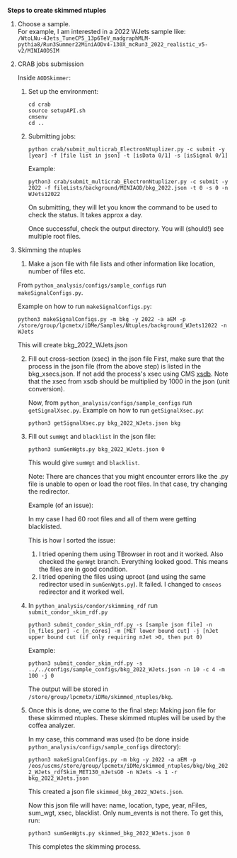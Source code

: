 **Steps to create skimmed ntuples**

1. Choose a sample.  
   For example, I am interested in a 2022 WJets sample like:  
   `/WtoLNu-4Jets_TuneCP5_13p6TeV_madgraphMLM-pythia8/Run3Summer22MiniAODv4-130X_mcRun3_2022_realistic_v5-v2/MINIAODSIM`

2. CRAB jobs submission  

   Inside `AODSkimmer`:  

   1. Set up the environment:  
      ```
      cd crab
      source setupAPI.sh
      cmsenv
      cd ..
      ```

   2. Submitting jobs:
  
      ```
      python crab/submit_multicrab_ElectronNtuplizer.py -c submit -y [year] -f [file list in json] -t [isData 0/1] -s [isSignal 0/1]
      ```
      Example:
       
      ```
      python3 crab/submit_multicrab_ElectronNtuplizer.py -c submit -y 2022 -f fileLists/background/MINIAOD/bkg_2022.json -t 0 -s 0 -n WJets12022
      ```

      On submitting, they will let you know the command to be used to check the status. It takes approx a day.  

      Once successful, check the output directory. You will (should!) see multiple root files.
  
3. Skimming the ntuples
  
      1. Make a json file with file lists and other information like location, number of files etc.
  
      From `python_analysis/configs/sample_configs` run `makeSignalConfigs.py`.
  
      Example on how to run `makeSignalConfigs.py`:
  
      `python3 makeSignalConfigs.py -m bkg -y 2022 -a aEM -p /store/group/lpcmetx/iDMe/Samples/Ntuples/background_WJets12022 -n WJets`
  
      This will create bkg_2022_WJets.json
  
      2. Fill out cross-section (xsec) in the json file
         First, make sure that the process in the json file (from the above step) is listed in the bkg_xsecs.json. If not add the process's xsec using CMS [xsdb](https://xsecdb-xsdb-official.app.cern.ch/xsdb/). Note that the xsec from xsdb should be multiplied by 1000 in the json (unit conversion). 

         Now, from `python_analysis/configs/sample_configs` run `getSignalXsec.py`.
         Example on how to run `getSignalXsec.py`:
         
         `python3 getSignalXsec.py bkg_2022_WJets.json bkg`

      3. Fill out `sumWgt` and `blacklist` in the json file:
     
         `python3 sumGenWgts.py bkg_2022_WJets.json 0`
     
         This would give `sumWgt` and `blacklist`.
     
         Note: There are chances that you might encounter errors like the .py file is unable to open or load the root files. In that case, try changing the redirector.
     
         Example (of an issue):
     
         In my case I had 60 root files and all of them were getting blacklisted.
     
         This is how I sorted the issue:
     
         1. I tried opening them using TBrowser in root and it worked. Also checked the `genWgt` branch. Everything looked good. This means the files are in good condition.
         2. I tried opening the files using uproot (and using the same redirector used in `sumGenWgts.py`). It failed. I changed to `cmseos` redirector and it worked well.

      4. In `python_analysis/condor/skimming_rdf` run `submit_condor_skim_rdf.py`
     
           `python3 submit_condor_skim_rdf.py -s [sample json file] -n [n_files_per] -c [n_cores] -m [MET lower bound cut] -j [nJet upper bound cut (if only requiring nJet >0, then put 0)`
     
           Example:
     
           `python3 submit_condor_skim_rdf.py -s ../../configs/sample_configs/bkg_2022_WJets.json -n 10 -c 4 -m 100 -j 0`
     
           The output will be stored in `/store/group/lpcmetx/iDMe/skimmed_ntuples/bkg`.
  
      5. Once this is done, we come to the final step: Making json file for these skimmed ntuples. These skimmed ntuples will be used by the coffea analyzer.
  
         In my case, this command was used (to be done inside `python_analysis/configs/sample_configs` directory):
  
         `python3 makeSignalConfigs.py -m bkg -y 2022 -a aEM -p /eos/uscms/store/group/lpcmetx/iDMe/skimmed_ntuples/bkg/bkg_2022_WJets_rdfSkim_MET130_nJetsG0 -n WJets -s 1 -r bkg_2022_WJets.json`
  
         This created a json file `skimmed_bkg_2022_WJets.json`.
  
         Now this json file will have: name, location, type, year, nFiles, sum_wgt, xsec, blacklist. Only num_events is not there. To get this, run:
  
         `python3 sumGenWgts.py skimmed_bkg_2022_WJets.json 0`
  
         This completes the skimming process.
  
         
         
            
         
  
      
  
      

